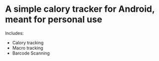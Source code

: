# A simple calory tracker for Android, meant for personal use
Includes:
- Calory tracking
- Macro tracking
- Barcode Scanning
